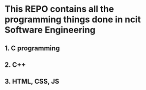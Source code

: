 # This REPO contains all the programming things done in ncit Software Engineering

## 1. C programming
## 2. C++
## 3. HTML, CSS, JS
